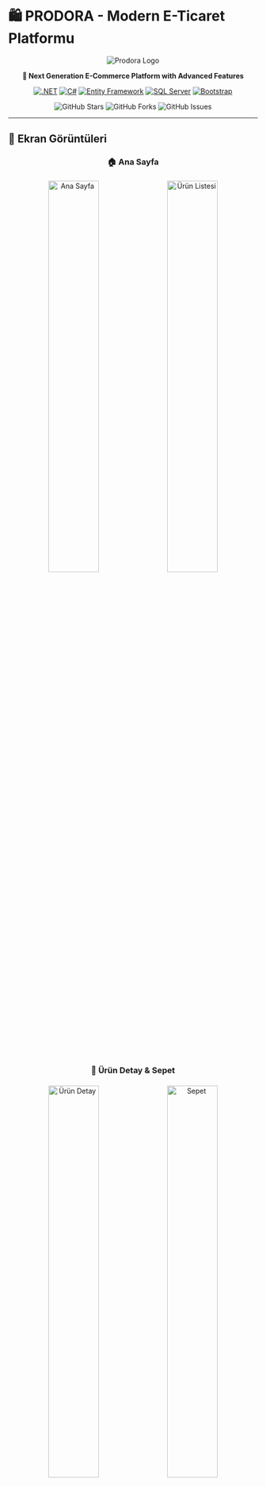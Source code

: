# 🛍️ PRODORA - Modern E-Ticaret Platformu

<div align="center">

![Prodora Logo](https://img.shields.io/badge/🛍️-PRODORA-FF6000?style=for-the-badge&labelColor=000000)

**🚀 Next Generation E-Commerce Platform with Advanced Features**

[![.NET](https://img.shields.io/badge/.NET-6.0-512BD4?style=for-the-badge&logo=.net&logoColor=white)](https://dotnet.microsoft.com/)
[![C#](https://img.shields.io/badge/C%23-239120?style=for-the-badge&logo=c-sharp&logoColor=white)](https://docs.microsoft.com/en-us/dotnet/csharp/)
[![Entity Framework](https://img.shields.io/badge/Entity%20Framework-Core-512BD4?style=for-the-badge&logo=.net&logoColor=white)](https://docs.microsoft.com/en-us/ef/)
[![SQL Server](https://img.shields.io/badge/SQL%20Server-CC2927?style=for-the-badge&logo=microsoft-sql-server&logoColor=white)](https://www.microsoft.com/en-us/sql-server)
[![Bootstrap](https://img.shields.io/badge/Bootstrap-5-563D7C?style=for-the-badge&logo=bootstrap&logoColor=white)](https://getbootstrap.com/)

![GitHub Stars](https://img.shields.io/github/stars/egegeegege/Prodora?style=social)
![GitHub Forks](https://img.shields.io/github/forks/egegeegege/Prodora?style=social)
![GitHub Issues](https://img.shields.io/github/issues/egegeegege/Prodora?style=social)

</div>

---

## 📸 Ekran Görüntüleri

<div align="center">

### 🏠 Ana Sayfa
<img src="Prodora.WebUI/wwwroot/Prodora-İmage/Ekran görüntüsü 2025-09-10 144223.png" alt="Ana Sayfa" width="45%" style="border-radius: 10px; margin: 5px;">
<img src="Prodora.WebUI/wwwroot/Prodora-İmage/Ekran görüntüsü 2025-09-10 144250.png" alt="Ürün Listesi" width="45%" style="border-radius: 10px; margin: 5px;">

### 🛒 Ürün Detay & Sepet
<img src="Prodora.WebUI/wwwroot/Prodora-İmage/Ekran görüntüsü 2025-09-10 144312.png" alt="Ürün Detay" width="45%" style="border-radius: 10px; margin: 5px;">
<img src="Prodora.WebUI/wwwroot/Prodora-İmage/Ekran görüntüsü 2025-09-10 144341.png" alt="Sepet" width="45%" style="border-radius: 10px; margin: 5px;">

### 👨‍💼 Admin Panel & Kullanıcı Hesabı
<img src="Prodora.WebUI/wwwroot/Prodora-İmage/Ekran görüntüsü 2025-09-10 144410.png" alt="Admin Panel" width="45%" style="border-radius: 10px; margin: 5px;">
<img src="Prodora.WebUI/wwwroot/Prodora-İmage/Ekran görüntüsü 2025-09-10 144435.png" alt="Kullanıcı Hesabı" width="45%" style="border-radius: 10px; margin: 5px;">

### 💳 Ödeme Sistemi
<img src="Prodora.WebUI/wwwroot/Prodora-İmage/Ekran görüntüsü 2025-09-10 144459.png" alt="Ödeme" width="45%" style="border-radius: 10px; margin: 5px;">

</div>

---

## 🎯 Proje Özeti

**Prodora**, modern e-ticaret ihtiyaçlarına yönelik geliştirilmiş, tam özellikli bir online alışveriş platformudur. Katmanlı mimari (N-Tier Architecture) kullanılarak geliştirilmiş, güvenli ve ölçeklenebilir bir yapıya sahiptir.

---

## 🏗️ Mimari Yapı

<div align="center">

```mermaid
graph TB
    subgraph "🎨 Presentation Layer"
        UI[Web UI - ASP.NET Core MVC]
        CTRL[Controllers]
        VIEWS[Views & Models]
        API[Web API Endpoints]
    end
    
    subgraph "⚡ Business Layer"
        BL[Business Logic]
        SERV[Services]
        VAL[Validation Rules]
        MGR[Managers]
    end
    
    subgraph "💾 Data Access Layer"
        DAL[Data Access]
        REPO[Repository Pattern]
        EF[Entity Framework Core]
        MIGR[Migrations]
    end
    
    subgraph "🏛️ Entity Layer"
        ENT[Entities]
        PROD[Product]
        CAT[Category]
        USER[User]
        ORDER[Order]
    end
    
    subgraph "🗄️ Database"
        SQL[(SQL Server)]
        IDENT[(Identity DB)]
    end
    
    UI --> CTRL
    CTRL --> SERV
    SERV --> REPO
    REPO --> EF
    EF --> SQL
    EF --> IDENT
    
    VIEWS -.-> UI
    MGR -.-> BL
    VAL -.-> BL
    DAL -.-> REPO
    MIGR -.-> EF
    ENT -.-> PROD
    ENT -.-> CAT
    ENT -.-> USER
    ENT -.-> ORDER
```

</div>

---

## 💻 Teknoloji Stack'i

<div align="center">

### �️ Backend Teknolojileri

| Teknoloji | Versiyon | Kullanım Alanı | Açıklama |
|-----------|----------|----------------|-----------|
| ![.NET](https://img.shields.io/badge/.NET-8.0-512BD4?style=flat&logo=.net) | **8.0** | 🏗️ **Core Framework** | Ana uygulama framework'ü |
| ![C#](https://img.shields.io/badge/C%23-11.0-239120?style=flat&logo=c-sharp) | **11.0** | 💻 **Programming Language** | Ana programlama dili |
| ![ASP.NET Core](https://img.shields.io/badge/ASP.NET%20Core-8.0-512BD4?style=flat&logo=.net) | **8.0** | 🌐 **Web Framework** | MVC pattern, Web API |
| ![Entity Framework](https://img.shields.io/badge/EF%20Core-8.0-512BD4?style=flat&logo=.net) | **8.0** | 🗄️ **ORM** | Code-First, Migration, LINQ |
| ![SQL Server](https://img.shields.io/badge/SQL%20Server-2019+-CC2927?style=flat&logo=microsoft-sql-server) | **2019+** | 💾 **Database** | İlişkisel veritabanı |
| ![ASP.NET Identity](https://img.shields.io/badge/Identity-Core-512BD4?style=flat&logo=.net) | **8.0** | 🔐 **Authentication** | Kullanıcı yönetimi ve güvenlik |

### 🎨 Frontend Teknolojileri

| Teknoloji | Versiyon | Kullanım Alanı | Açıklama |
|-----------|----------|----------------|-----------|
| ![HTML5](https://img.shields.io/badge/HTML5-E34F26?style=flat&logo=html5&logoColor=white) | **5** | 📝 **Markup** | Semantic HTML yapısı |
| ![CSS3](https://img.shields.io/badge/CSS3-1572B6?style=flat&logo=css3) | **3** | 🎨 **Styling** | Modern CSS, Flexbox, Grid |
| ![JavaScript](https://img.shields.io/badge/JavaScript-ES6+-F7DF1E?style=flat&logo=javascript&logoColor=black) | **ES6+** | ⚡ **Scripting** | DOM manipulation, AJAX |
| ![Bootstrap](https://img.shields.io/badge/Bootstrap-5.2-563D7C?style=flat&logo=bootstrap) | **5.2** | 📱 **UI Framework** | Responsive design, Components |
| ![jQuery](https://img.shields.io/badge/jQuery-3.6-0769AD?style=flat&logo=jquery) | **3.6** | 🔧 **Library** | DOM operations, AJAX calls |
| ![Font Awesome](https://img.shields.io/badge/Font%20Awesome-6.0-339AF0?style=flat&logo=font-awesome) | **6.0** | 🎭 **Icons** | Modern icon library |

### 🔧 Geliştirme Araçları

| Araç | Kullanım Alanı | Açıklama |
|------|----------------|-----------|
| ![Visual Studio](https://img.shields.io/badge/Visual%20Studio-2022-5C2D91?style=flat&logo=visual-studio) | 🛠️ **IDE** | Ana geliştirme ortamı |
| ![SQL Server Management Studio](https://img.shields.io/badge/SSMS-18+-CC2927?style=flat&logo=microsoft-sql-server) | 🗄️ **Database Tool** | Veritabanı yönetimi |
| ![Git](https://img.shields.io/badge/Git-F05032?style=flat&logo=git&logoColor=white) | 📝 **Version Control** | Kaynak kod yönetimi |
| ![NuGet](https://img.shields.io/badge/NuGet-004880?style=flat&logo=nuget) | 📦 **Package Manager** | .NET paket yönetimi |

</div>

---

## 🚀 Özellikler

<div align="center">

### 👥 Kullanıcı Özellikleri

</div>

| Özellik | Durum | Açıklama |
|---------|-------|----------|
| 🔐 **Kullanıcı Kayıt/Giriş** | ✅ | E-posta doğrulamalı hesap oluşturma |
| 🛍️ **Ürün Görüntüleme** | ✅ | Kategorilere göre filtreleme ve arama |
| 🛒 **Sepet İşlemleri** | ✅ | Ürün ekleme, çıkarma, güncelleme |
| 💳 **Ödeme Sistemi** | ✅ | Iyzico entegrasyonu ile güvenli ödeme |
| 📝 **Yorum & Değerlendirme** | ✅ | Ürünlere yorum yapma ve puanlama |
| 📧 **E-posta Bildirimleri** | ✅ | Hesap doğrulama ve sipariş bildirimleri |
| 📱 **Responsive Tasarım** | ✅ | Mobil uyumlu modern arayüz |
| 🔍 **Gelişmiş Arama** | ✅ | Fiyat aralığı ve kategori filtreleri |

<div align="center">

### 👨‍💼 Admin Özellikleri

</div>

| Özellik | Durum | Açıklama |
|---------|-------|----------|
| 📊 **Dashboard** | ✅ | Satış istatistikleri ve genel bakış |
| 🏷️ **Ürün Yönetimi** | ✅ | CRUD işlemleri, resim yükleme |
| 📂 **Kategori Yönetimi** | ✅ | Kategori ekleme, düzenleme, silme |
| 👥 **Kullanıcı Yönetimi** | ✅ | Rol bazlı yetki kontrolü |
| 📋 **Sipariş Takibi** | ✅ | Sipariş durumu güncelleme |
| 💬 **Yorum Moderasyonu** | ✅ | Yorumları onaylama/reddetme |
| 📈 **Raporlama** | ✅ | Satış ve kullanıcı raporları |
| 🔧 **Sistem Ayarları** | ✅ | Genel sistem konfigürasyonu |

---

## 📁 Proje Yapısı

<div align="center">

```
📦 Prodora Solution
├── 🏛️ Prodora.Entitys                 # Entity Layer
│   ├── 📄 Product.cs                  # Ürün entity'si
│   ├── 📄 Category.cs                 # Kategori entity'si
│   ├── 📄 Order.cs                    # Sipariş entity'si
│   ├── 📄 Comment.cs                  # Yorum entity'si
│   ├── 📄 Basket.cs                   # Sepet entity'si
│   └── 📄 Image.cs                    # Resim entity'si
├── 💾 Prodora.DataAccess              # Data Access Layer
│   ├── 📁 Abstract/                   # Interface'ler
│   │   ├── 📄 IRepository.cs          # Generic repository
│   │   ├── 📄 IProductDal.cs          # Ürün data access
│   │   ├── 📄 ICategoryDal.cs         # Kategori data access
│   │   └── 📄 ...                     # Diğer DAL interface'leri
│   ├── 📁 Concrate/EfCore/            # EF Core implementasyonları
│   │   ├── 📄 DataContext.cs          # DbContext
│   │   ├── 📄 EfCoreProductDal.cs     # Ürün EF implementasyonu
│   │   ├── 📄 EfCoreCategoryDal.cs    # Kategori EF implementasyonu
│   │   └── 📄 ...                     # Diğer EF implementasyonları
│   └── 📁 Migrations/                 # EF Core migration'ları
├── ⚡ Prodora.Business                # Business Layer
│   ├── 📁 Abstract/                   # Service interface'leri
│   │   ├── 📄 IProductServices.cs     # Ürün service interface
│   │   ├── 📄 ICategoryServices.cs    # Kategori service interface
│   │   └── 📄 ...                     # Diğer service interface'leri
│   └── 📁 Concrate/                   # Service implementasyonları
│       ├── 📄 ProductManager.cs       # Ürün business logic
│       ├── 📄 CategoryManager.cs      # Kategori business logic
│       └── 📄 ...                     # Diğer manager sınıfları
└── 🌐 Prodora.WebUI                   # Presentation Layer
    ├── 📁 Controllers/                # MVC Controller'lar
    │   ├── 📄 HomeController.cs       # Ana sayfa
    │   ├── 📄 ShopController.cs       # Mağaza işlemleri
    │   ├── 📄 AccountController.cs    # Hesap işlemleri
    │   ├── 📄 AdminController.cs      # Admin panel
    │   └── 📄 BasketController.cs     # Sepet işlemleri
    ├── 📁 Views/                      # Razor View'lar
    │   ├── 📁 Home/                   # Ana sayfa view'ları
    │   ├── 📁 Shop/                   # Mağaza view'ları
    │   ├── 📁 Account/                # Hesap view'ları
    │   ├── 📁 Admin/                  # Admin view'ları
    │   └── 📁 Shared/                 # Paylaşılan view'lar
    ├── 📁 Models/                     # ViewModel'ler
    ├── 📁 wwwroot/                    # Static dosyalar
    │   ├── 📁 css/                    # CSS dosyaları
    │   ├── 📁 js/                     # JavaScript dosyaları
    │   ├── 📁 img/                    # Resim dosyaları
    │   └── 📁 Prodora-İmage/          # Proje ekran görüntüleri
    ├── 📁 Identity/                   # ASP.NET Identity
    ├── 📁 Extensions/                 # Extension method'lar
    ├── 📁 Middlewares/               # Custom middleware'ler
    └── 📄 Program.cs                  # Uygulama başlangıç noktası
```

</div>

---

## 🎯 Design Patterns & Architectures

<div align="center">

| Pattern/Architecture | Kullanım Alanı | Açıklama |
|---------------------|----------------|-----------|
| 🏗️ **N-Tier Architecture** | Genel mimari | Katmanlı mimari yapısı |
| 📦 **Repository Pattern** | Data Access | Veri erişim soyutlaması |
| 🔧 **Dependency Injection** | IoC Container | Bağımlılık enjeksiyonu |
| 🎭 **MVC Pattern** | Web Layer | Model-View-Controller |
| 🏭 **Manager Pattern** | Business Layer | İş mantığı yönetimi |
| 🔍 **Generic Repository** | Data Access | Tip güvenli veri işlemleri |
| 🛡️ **Unit of Work** | Data Access | Transaction yönetimi |

</div>

---

## 🗄️ Veritabanı Şeması

<div align="center">

```mermaid
erDiagram
    Product ||--o{ ProductCategory : has
    Category ||--o{ ProductCategory : belongs
    Product ||--o{ Image : contains
    Product ||--o{ Comment : receives
    User ||--o{ Comment : makes
    User ||--o{ Order : places
    Order ||--o{ OrderItem : contains
    Product ||--o{ OrderItem : includes
    User ||--o{ Basket : owns
    Basket ||--o{ Product : contains

    Product {
        int Id PK
        string Name
        string Description
        decimal Price
        bool Stock
        string Brand
        datetime CreatedDate
    }
    
    Category {
        int Id PK
        string Name
        string Description
        string Url
    }
    
    ProductCategory {
        int ProductId FK
        int CategoryId FK
    }
    
    Image {
        int Id PK
        string ImageUrl
        int ProductId FK
    }
    
    Comment {
        int Id PK
        string Text
        int Rating
        datetime Date
        string UserId FK
        int ProductId FK
    }
    
    User {
        string Id PK
        string UserName
        string Email
        string FirstName
        string LastName
        datetime DateOfBirth
    }
    
    Order {
        int Id PK
        string OrderNumber
        datetime OrderDate
        decimal TotalAmount
        string OrderState
        string UserId FK
        string PaymentId
    }
    
    OrderItem {
        int Id PK
        int Quantity
        decimal Price
        int OrderId FK
        int ProductId FK
    }
    
    Basket {
        int Id PK
        string UserId FK
        int ProductId FK
        int Quantity
        datetime DateCreated
    }
```

</div>

---

## � Kurulum ve Çalıştırma

### 📋 Gereksinimler

- ![.NET](https://img.shields.io/badge/.NET-6.0-512BD4?style=flat&logo=.net) **.NET 6.0 SDK** veya üzeri
- ![SQL Server](https://img.shields.io/badge/SQL%20Server-2019+-CC2927?style=flat&logo=microsoft-sql-server) **SQL Server 2019+** veya **SQL Server Express**
- ![Visual Studio](https://img.shields.io/badge/Visual%20Studio-2022-5C2D91?style=flat&logo=visual-studio) **Visual Studio 2022** (önerilen)

### 🚀 Adım Adım Kurulum

#### 1️⃣ **Projeyi Klonlayın**
```bash
git clone https://github.com/egegeegege/Prodora.git
cd Prodora
```

#### 2️⃣ **Veritabanı Bağlantı Stringlerini Ayarlayın**
```json
// appsettings.json
{
  "ConnectionStrings": {
    "DefaultConnection": "Server=.;Database=ProdoraDb;Trusted_Connection=true;TrustServerCertificate=true",
    "IdentityConnection": "Server=.;Database=ProdoraIdentityDb;Trusted_Connection=true;TrustServerCertificate=true"
  }
}
```

#### 3️⃣ **NuGet Paketlerini Yükleyin**
```bash
dotnet restore
```

#### 4️⃣ **Veritabanını Oluşturun**
```bash
# Ana veritabanı migration'ı
dotnet ef database update --project Prodora.DataAccess --startup-project Prodora.WebUI

# Identity veritabanı migration'ı  
dotnet ef database update --context ApplicationIdentityDbContext --project Prodora.WebUI
```

#### 5️⃣ **Projeyi Çalıştırın**
```bash
dotnet run --project Prodora.WebUI
```

#### 6️⃣ **Tarayıcıda Açın**
```
https://localhost:5001
```

---

## 🔐 Güvenlik Özellikleri

<div align="center">

| Güvenlik Özelliği | Durum | Açıklama |
|-------------------|-------|----------|
| 🔒 **HTTPS Enforcement** | ✅ | Tüm iletişim şifreli |
| 🛡️ **CSRF Protection** | ✅ | Cross-site request forgery koruması |
| 🔑 **JWT Token** | ✅ | Güvenli authentication token'ları |
| 📧 **Email Verification** | ✅ | E-posta doğrulaması zorunlu |
| 🔐 **Password Policy** | ✅ | Güçlü şifre kuralları |
| 🚫 **XSS Protection** | ✅ | Cross-site scripting koruması |
| 🔒 **SQL Injection Protection** | ✅ | Parametrized query'ler |
| 👥 **Role-Based Access** | ✅ | Rol tabanlı yetki kontrolü |

</div>

---

## 📊 Performans Özellikleri

<div align="center">

| Özellik | Değer | Açıklama |
|---------|-------|----------|
| ⚡ **Sayfa Yükleme Süresi** | `< 2s` | Optimize edilmiş kaynak yükleme |
| 🗄️ **Veritabanı Sorgu Optimizasyonu** | ✅ | LINQ & EF Core optimizasyonları |
| 📱 **Responsive Design** | ✅ | Tüm cihazlarda uyumlu |
| 🎨 **CSS/JS Minification** | ✅ | Sıkıştırılmış static dosyalar |
| 🖼️ **Image Optimization** | ✅ | Optimize edilmiş resim boyutları |
| 💾 **Caching Strategy** | ✅ | Memory ve output caching |

</div>

---

## 🧪 Test Stratejisi

<div align="center">

| Test Türü | Durum | Araç/Framework |
|-----------|-------|----------------|
| 🧩 **Unit Tests** | 🔄 | xUnit, Moq |
| 🔗 **Integration Tests** | 🔄 | ASP.NET Core Test Host |
| 🌐 **End-to-End Tests** | 📋 | Selenium WebDriver |
| 📊 **Performance Tests** | 📋 | NBomber, BenchmarkDotNet |
| 🔒 **Security Tests** | 📋 | OWASP ZAP |

</div>

**Durum Açıklaması:**
- ✅ Tamamlandı
- 🔄 Devam ediyor
- 📋 Planlandı

---

## 📈 Gelecek Planları

<div align="center">

### 🚀 Yakın Gelecek (Q1 2025)

</div>

| Özellik | Öncelik | Açıklama |
|---------|---------|----------|
| 📱 **Mobile App** | 🔥 **Yüksek** | React Native ile mobil uygulama |
| 🌐 **Multi-Language** | 🔥 **Yüksek** | Çoklu dil desteği |
| 📊 **Advanced Analytics** | 📊 **Orta** | Gelişmiş satış analitiği |
| 🔔 **Push Notifications** | 📊 **Orta** | Gerçek zamanlı bildirimler |
| 🎁 **Loyalty Program** | 📊 **Orta** | Müşteri sadakat programı |

<div align="center">

### 🔮 Uzun Vadeli (2025-2026)

</div>

| Özellik | Açıklama |
|---------|----------|
| 🤖 **AI Recommendations** | Yapay zeka destekli ürün önerileri |
| 🛒 **Multi-Vendor Support** | Çok satıcılı marketplace |
| 📦 **Advanced Inventory** | Gelişmiş stok yönetimi |
| 💬 **Live Chat Support** | Canlı müşteri desteği |
| 🌍 **Global Shipping** | Uluslararası kargo entegrasyonu |

---

## 🤝 Katkıda Bulunma

Projeye katkıda bulunmak istiyorsanız:

1. 🍴 **Fork** edin
2. 🌿 **Feature branch** oluşturun (`git checkout -b feature/AmazingFeature`)
3. 💾 **Commit** edin (`git commit -m 'Add some AmazingFeature'`)
4. 📤 **Push** edin (`git push origin feature/AmazingFeature`)
5. 🔄 **Pull Request** açın

---

## 📄 Lisans

Bu proje **MIT Lisansı** ile lisanslanmıştır. Detaylar için [LICENSE](LICENSE) dosyasına bakınız.

---

## 📞 İletişim & Destek

<div align="center">

[![GitHub](https://img.shields.io/badge/GitHub-egegeegege-181717?style=for-the-badge&logo=github)](https://github.com/egegeegege)
[![Email](https://img.shields.io/badge/Email-prodora%40example.com-D14836?style=for-the-badge&logo=gmail&logoColor=white)](mailto:prodora@example.com)
[![LinkedIn](https://img.shields.io/badge/LinkedIn-Connect-0077B5?style=for-the-badge&logo=linkedin)](https://linkedin.com/in/yourprofile)

**💬 Discord:** [Prodora Community Server](https://discord.gg/prodora)  
**📧 Email:** prodora@example.com  
**🐛 Issues:** [GitHub Issues](https://github.com/egegeegege/Prodora/issues)

</div>

---

<div align="center">

### 🌟 Bu projeyi beğendiyseniz star vermeyi unutmayın!

**Made with ❤️ by [Ege Developer](https://github.com/egegeegege)**

![Visitor Count](https://visitor-badge.laobi.icu/badge?page_id=egegeegege.Prodora)
![Last Updated](https://img.shields.io/github/last-commit/egegeegege/Prodora?style=flat&label=Last%20Updated)

---

*© 2025 Prodora. Tüm hakları saklıdır.*

</div>

3. **Veritabanını Oluşturun:**
   ```sh
   dotnet ef database update --project Prodora.DataAccess
   ```

4. **Projeyi Çalıştırın:**
   ```sh
   dotnet run --project Prodora.WebUI
   ```

---

## 👤 Kullanıcı Rolleri

- **Admin:** Ürün ve kategori yönetimi, kullanıcı yönetimi, sistem ayarları.
- **Kullanıcı:** Ürünleri görüntüleme, sepete ekleme, sipariş verme, profil yönetimi.

---

## 📸 Ekran Görüntüleri

> Modern ve şık arayüz, kolay yönetim paneli ve kullanıcı dostu alışveriş deneyimini Deneyinleyin!

![Dashboard](https://via.placeholder.com/900x300?text=Prodora+Dashboard)
![Product List](https://via.placeholder.com/900x300?text=Product+List)
![Category Management](https://via.placeholder.com/900x300?text=Category+Management)

---

## 📄 Lisans

Bu proje [MIT Lisansı](https://opensource.org/licenses/MIT) ile lisanslanmıştır.

---

## 💡 Katkıda Bulunmak

Katkılarınızı memnuniyetle karşılıyoruz! Lütfen önce bir [issue](https://github.com/egeaydn/prodora/issues) açın ve ardından bir pull request gönderin.

---

## 📬 İletişim

Her türlü soru ve öneriniz için:  
**E-posta:** egeaydinn31@gmail.com 
**LinkedIn:** [linkedin.com/company/prodora]([https://linkedin.com/company/prodora](https://www.linkedin.com/in/ege-ayd%C4%B1n-156704317/))

---

> **Prodora** – Güçlü, modern ve güvenli e-ticaret yönetimi.

